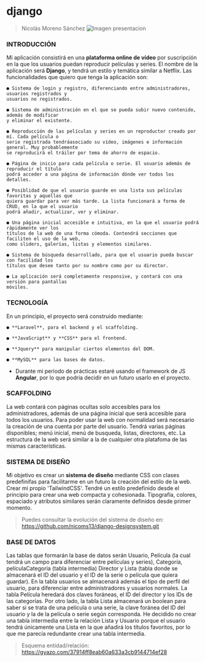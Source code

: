 # django
> Nicolás Moreno Sánchez
![Imagen presentacion](https://i.imgur.com/aUzttJS.jpg)

### INTRODUCCIÓN

Mi aplicación consistirá en una **plataforma online de vídeo** por suscripción en la que los usuarios 
puedan reproducir películas y series. El nombre de la aplicación será **Django**, y 
tendrá un estilo y temática similar a Netflix. Las funcionalidades que quiero que tenga la aplicación son:

	● Sistema de login y registro, diferenciando entre administradores, usuarios registrados y 
	usuarios no registrados.
		
	● Sistema de administración en el que se pueda subir nuevo contenido, además de modificar 
	y eliminar el existente.
		
	● Reproducción de las películas y series en un reproductor creado por mí. Cada película o 
	serie registrada tendráasociado su vídeo, imágenes e información general. Muy probablemente 
	se reproducirá el tráiler por tema de ahorro de espacio.
		
	● Página de inicio para cada película o serie. El usuario además de reproducir el título 
	podrá acceder a una página de información dónde ver todos los detalles.
		
	● Posiblidad de que el usuario guarde en una lista sus películas favoritas y aquellas que
	quiera guardar para ver más tarde. La lista funcionará a forma de CRUD, en la que el usuario 
	podrá añadir, actualizar, ver y eliminar.
		
	● Una página inicial accesible e intuitiva, en la que el usuario podrá rápidamente ver los 
	títulos de la web de una forma cómoda. Contendrá secciones que faciliten el uso de la web, 
	como sliders, galerías, listas y elementos similares.
		
	● Sistema de búsqueda desarrollado, para que el usuario pueda buscar con facilidad los 
	títulos que desee tanto por su nombre como por su director.
		
	● La aplicación será completamente responsive, y contará con una versión para pantallas
	móviles.

### TECNOLOGÍA

En un principio, el proyecto será construido mediante:

	● **Laravel**, para el backend y el scaffolding.

	● **JavaScript** y **CSS** para el frontend.

	● **Jquery** para manipular ciertos elementos del DOM.

	● **MySQL** para las bases de datos.
		
* Durante mi periodo de prácticas estaré usando el framework de JS **Angular**, por 
lo que podría decidir en un futuro usarlo en el proyecto.

### SCAFFOLDING

La web contará con páginas ocultas solo accesibles para los administradores, además de una 
página inicial que será accesible para todos los usuarios. Para poder usar la web con normalidad 
será necesario la creación de una cuenta por parte del usuario. Tendrá varias páginas disponibles; 
menú inicial, menú de busqueda, listas, directores, etc. La estructura de la web será similar a la de 
cualquier otra platafoma de las mismas características.

### SISTEMA DE DISEÑO

Mi objetivo es crear un **sistema de diseño** mediante CSS con clases predefinifas para facilitarme 
en un futuro la creación del estilo de la web. Crear mi propio 'TailwindCSS'. Tendré un estilo predefinido
desde el principio para crear una web compacta y cohesionada. Tipografía, colores, espaciado y atributos 
similares serán claramente definidos desde primer momento.
	
> Puedes consultar la evolución del sistema de diseño en: https://github.com/nicoms13/django-designsystem.git

### BASE DE DATOS

Las tablas que formarán la base de datos serán Usuario, Película (la cual tendrá un campo para diferenciar
entre películas y series), Categoría, películaCategoría (tabla intermedia) Director y Lista (tabla donde 
se almacenará el ID del usuario y el ID de la serie o película que quiera guardar). En la tabla usuarios
se almacenará además el tipo de perfil del usuario, para diferenciar entre administradores y usuarios 
normales. La tabla Película heredará dos claves foráneas, el ID del director y los IDs de las 
categorías. Por otro lado, la tabla Lista almacenará un boolean para saber si se trata de una película o
una serie, la clave foránea del ID del usuario y la de la película o serie según corresponda. He decidido
no crear una tabla intermedia entre la relación Lista y Usuario porque el usuario tendrá únicamente 
una Lista en la que añadirá los títulos favoritos, por lo que me parecía redundante crear una 
tabla intermedia.

> Esquema entidad/relación: https://gyazo.com/37914ff8eab60a633a3cb9144714ef28
